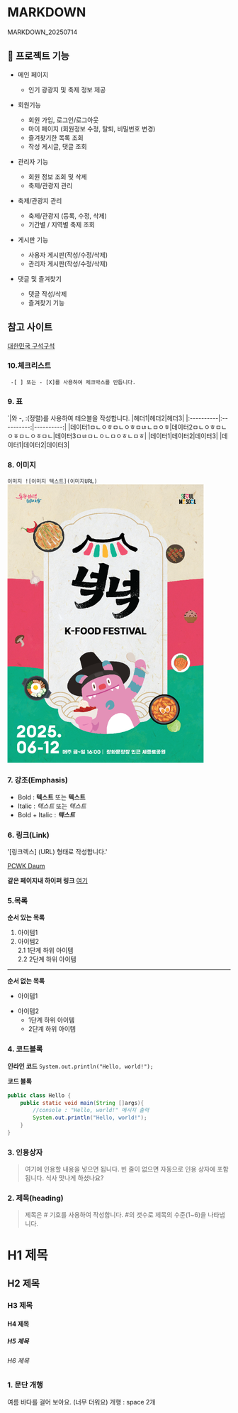 # MARKDOWN
MARKDOWN_20250714

## 📌 프로젝트 기능
+ 메인 페이지
  - 인기 광광지 및 축제 정보 제공
    
+ 회원기능
  - 회원 가입, 로그인/로그아웃
  - 마이 페이지 (회원정보 수정, 탈퇴, 비밀번호 변경)
  - 즐겨찾기한 목록 조회
  - 작성 게시글, 댓글 조회
    
+ 관리자 기능
  - 회원 정보 조회 및 삭제
  - 축제/관광지 관리
    
+ 축제/관광지 관리
  - 축제/관광지 (등록, 수정, 삭제)
  - 기간별 / 지역별 축제 조회
    
+ 게시판 기능
  - 사용자 게시판(작성/수정/삭제)
  - 관리자 게시판(작성/수정/삭제)
    
+ 댓글 및 즐겨찾기
  - 댓글 작성/삭제
  - 즐겨찾기 기능


## 참고 사이트
[대한민국 구석구석](https://korean.visitkorea.or.kr/main/main.do)

### 10.체크리스트
` -[ ] 또는 - [X]를 사용하여 체크박스를 만듭니다.`


### 9. 표
`|와 -, :(정렬)를 사용하여 테으블을 작성합니다.
|헤더1|헤더2|헤더3|
|:----------|:----------:|----------:|
|데이터1ㅁㄴㅇㅎㅁㄴㅇㅎㅁㄶㄴㅁㅇㅎ|데이터2ㅁㄴㅇㅎㅁㄴㅇㅎㅁㄴㅇㅎㅁㄴ|데이터3ㅁㄶㅁㄴㅇㄴㅁㅇㅎㄴㅁㅎ|
|데이터1|데이터2|데이터3|
|데이터1|데이터2|데이터3|


### 8. 이미지
`이미지 ![이미지 텍스트](이미지URL)`
![이미지](https://github.com/bonhong-koo/MARKDOWN/blob/main/doc/k-food.png)

### 7. 강조(Emphasis)
- Bold : **텍스트** 또는 __텍스트__
- Italic : *텍스트* 또는 _텍스트_
- Bold + Italic : ***텍스트***

### 6. 링크(Link)
'[링크렉스] (URL) 형태로 작성합니다.'

[PCWK Daum](https://cafe.daum.net/pcwk)

**같은 페이지내 하이퍼 링크**
[여기](#4-코드블록)

### 5.목록
**순서 있는 목록**
1. 아이템1  
2. 아이템2  
   2.1 1단계 하위 아이템  
   2.2 2단계 하위 아이템
   

---
**순서 없는 목록**
- 아이템1
+ 아이템2
  - 1단계 하위 아이템
  - 2단계 하위 아이템
 

### 4. 코드블록
**인라인 코드**
`System.out.println("Hello, world!");`

**코드 블록**
```java
public class Hello {
	public static void main(String []args){
		//console : "Hello, world!" 메시지 출력
		System.out.println("Hello, world!");
	}
}
```

### 3. 인용상자
>여기에 인용할 내용을 넣으면 됩니다.
>빈 줄이 없으면 자동으로 인용 상자에 포함됩니다.
식사 맛나게 하셨나요?

### 2. 제목(heading)
>제목은 # 기호를 사용하여 작성합니다. #의 갯수로 제목의 수준(1~6)을 나타냅니다.
# H1 제목
## H2 제목
### H3 제목
#### H4 제목
##### H5 제목
###### H6 제목


### 1. 문단 개행
여름 바다를 걸어 보아요.
(너무 더워요)
개행 : space 2개
